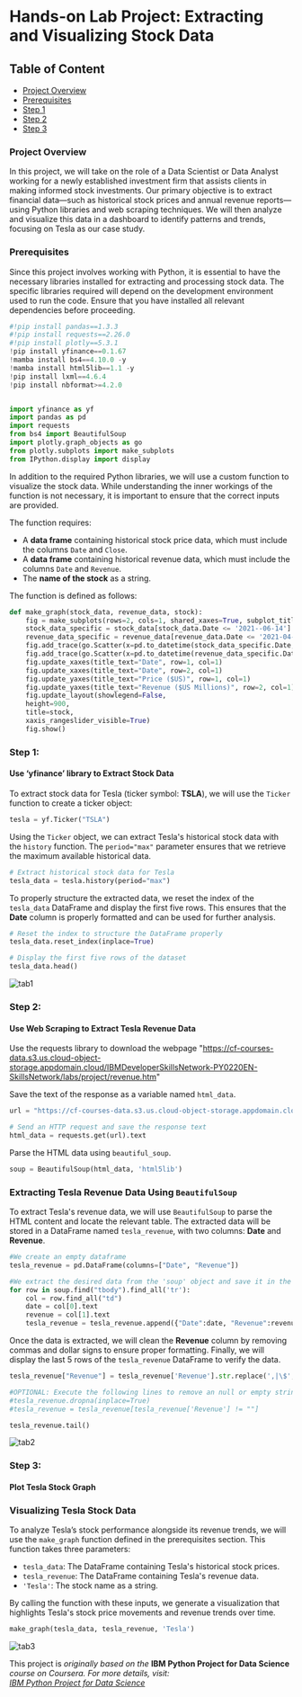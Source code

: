 # Hands-on Lab Project: Extracting and Visualizing Stock Data

## Table of Content
- [Project Overview](#project-overview)
- [Prerequisites](#prerequisites)
- [Step 1](#step-1)
- [Step 2](#step-2)
- [Step 3](#step-3)

### Project Overview
In this project, we will take on the role of a Data Scientist or Data Analyst working for a newly established investment firm that assists clients in making informed stock investments. Our primary objective is to extract financial data—such as historical stock prices and annual revenue reports—using Python libraries and web scraping techniques. We will then analyze and visualize this data in a dashboard to identify patterns and trends, focusing on Tesla as our case study.

### Prerequisites
Since this project involves working with Python, it is essential to have the necessary libraries installed for extracting and processing stock data. The specific libraries required will depend on the development environment used to run the code. Ensure that you have installed all relevant dependencies before proceeding.

```python
#!pip install pandas==1.3.3
#!pip install requests==2.26.0
#!pip install plotly==5.3.1
!pip install yfinance==0.1.67
!mamba install bs4==4.10.0 -y
!mamba install html5lib==1.1 -y
!pip install lxml==4.6.4
!pip install nbformat>=4.2.0


import yfinance as yf
import pandas as pd
import requests
from bs4 import BeautifulSoup
import plotly.graph_objects as go
from plotly.subplots import make_subplots
from IPython.display import display

```
In addition to the required Python libraries, we will use a custom function to visualize the stock data. While understanding the inner workings of the function is not necessary, it is important to ensure that the correct inputs are provided.

The function requires:
- A **data frame** containing historical stock price data, which must include the columns `Date` and `Close`.
- A **data frame** containing historical revenue data, which must include the columns `Date` and `Revenue`.
- The **name of the stock** as a string.

The function is defined as follows:

```python
def make_graph(stock_data, revenue_data, stock):
    fig = make_subplots(rows=2, cols=1, shared_xaxes=True, subplot_titles=("Historical Share Price", "Historical Revenue"), vertical_spacing = .3)
    stock_data_specific = stock_data[stock_data.Date <= '2021--06-14']
    revenue_data_specific = revenue_data[revenue_data.Date <= '2021-04-30']
    fig.add_trace(go.Scatter(x=pd.to_datetime(stock_data_specific.Date, infer_datetime_format=True), y=stock_data_specific.Close.astype("float"), name="Share Price"), row=1, col=1)
    fig.add_trace(go.Scatter(x=pd.to_datetime(revenue_data_specific.Date, infer_datetime_format=True), y=revenue_data_specific.Revenue.astype("float"), name="Revenue"), row=2, col=1)
    fig.update_xaxes(title_text="Date", row=1, col=1)
    fig.update_xaxes(title_text="Date", row=2, col=1)
    fig.update_yaxes(title_text="Price ($US)", row=1, col=1)
    fig.update_yaxes(title_text="Revenue ($US Millions)", row=2, col=1)
    fig.update_layout(showlegend=False,
    height=900,
    title=stock,
    xaxis_rangeslider_visible=True)
    fig.show()

```

### Step 1: 
#### Use ‘yfinance’ library to Extract Stock Data

To extract stock data for Tesla (ticker symbol: **TSLA**), we will use the `Ticker` function to create a ticker object:  

```python
tesla = yf.Ticker("TSLA")
```

Using the `Ticker` object, we can extract Tesla's historical stock data with the `history` function. The `period="max"` parameter ensures that we retrieve the maximum available historical data.

```python
# Extract historical stock data for Tesla
tesla_data = tesla.history(period="max")
```

To properly structure the extracted data, we reset the index of the `tesla_data` DataFrame and display the first five rows. This ensures that the **Date** column is properly formatted and can be used for further analysis.

```python
# Reset the index to structure the DataFrame properly
tesla_data.reset_index(inplace=True)

# Display the first five rows of the dataset
tesla_data.head()
```
![tab1](https://github.com/user-attachments/assets/1f929d17-e9d6-4a72-89e7-f776caade77b)

### Step 2: 
#### Use Web Scraping to Extract Tesla Revenue Data

Use the requests library to download the webpage "https://cf-courses-data.s3.us.cloud-object-storage.appdomain.cloud/IBMDeveloperSkillsNetwork-PY0220EN-SkillsNetwork/labs/project/revenue.htm"

Save the text of the response as a variable named `html_data`.

```python
url = "https://cf-courses-data.s3.us.cloud-object-storage.appdomain.cloud/IBMDeveloperSkillsNetwork-PY0220EN-SkillsNetwork/labs/project/revenue.htm"

# Send an HTTP request and save the response text
html_data = requests.get(url).text
```

Parse the HTML data using `beautiful_soup`.

```python
soup = BeautifulSoup(html_data, 'html5lib')
```

### Extracting Tesla Revenue Data Using `BeautifulSoup`  

To extract Tesla's revenue data, we will use `BeautifulSoup` to parse the HTML content and locate the relevant table. The extracted data will be stored in a DataFrame named `tesla_revenue`, with two columns: **Date** and **Revenue**.  

```python
#We create an empty dataframe
tesla_revenue = pd.DataFrame(columns=["Date", "Revenue"])

#We extract the desired data from the 'soup' object and save it in the dataframe
for row in soup.find("tbody").find_all('tr'):
    col = row.find_all("td")
    date = col[0].text
    revenue = col[1].text
    tesla_revenue = tesla_revenue.append({"Date":date, "Revenue":revenue}, ignore_index=True)
```

Once the data is extracted, we will clean the **Revenue** column by removing commas and dollar signs to ensure proper formatting. Finally, we will display the last 5 rows of the `tesla_revenue` DataFrame to verify the data.

```python
tesla_revenue["Revenue"] = tesla_revenue['Revenue'].str.replace(',|\$',"")

#OPTIONAL: Execute the following lines to remove an null or empty strings in the Revenue column.
#tesla_revenue.dropna(inplace=True)
#tesla_revenue = tesla_revenue[tesla_revenue['Revenue'] != ""]

tesla_revenue.tail()
```

![tab2](https://github.com/user-attachments/assets/8206a872-a159-4a5b-84a9-5bd03c504048)

### Step 3: 
#### Plot Tesla Stock Graph

### Visualizing Tesla Stock Data  

To analyze Tesla’s stock performance alongside its revenue trends, we will use the `make_graph` function defined in the prerequisites section. This function takes three parameters:  

- `tesla_data`: The DataFrame containing Tesla's historical stock prices.  
- `tesla_revenue`: The DataFrame containing Tesla's revenue data.  
- `'Tesla'`: The stock name as a string.  

By calling the function with these inputs, we generate a visualization that highlights Tesla's stock price movements and revenue trends over time.

```python
make_graph(tesla_data, tesla_revenue, 'Tesla')
```
![tab3](https://github.com/user-attachments/assets/dd74a8cb-4f93-48f9-aa2f-bca96ecf90de)

 
This project is *originally based on the* **IBM Python Project for Data Science** *course on Coursera.* *For more details, visit:*  
[*IBM Python Project for Data Science*](https://www.coursera.org/learn/python-project-for-data-science)  
